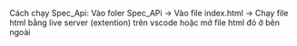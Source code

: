 Cách chạy Spec_Api:
Vào foler Spec_APi -> Vào file index.html -> Chạy file html bằng live server (extention) trên vscode hoặc mở file html đó ở bên ngoài

